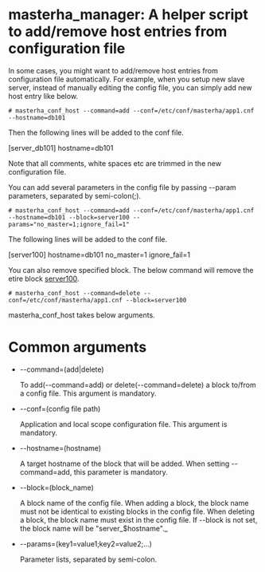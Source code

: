 # masterha_manager: A helper script to add/remove host entries from configuration file

In some cases, you might want to add/remove host entries from configuration file automatically. For example, when you setup new slave server, instead of manually editing the config file, you can simply add new host entry like below.

    # masterha_conf_host --command=add --conf=/etc/conf/masterha/app1.cnf --hostname=db101

Then the following lines will be added to the conf file.

   [server_db101]
   hostname=db101

Note that all comments, white spaces etc are trimmed in the new configuration file.

You can add several parameters in the config file by passing --param parameters, separated by semi-colon(;).

    # masterha_conf_host --command=add --conf=/etc/conf/masterha/app1.cnf --hostname=db101 --block=server100 --params="no_master=1;ignore_fail=1"

The following lines will be added to the conf file.

   [server100]
   hostname=db101
   no_master=1
   ignore_fail=1

You can also remove specified block. The below command will remove the etire block [server100](server100.md).

    # masterha_conf_host --command=delete --conf=/etc/conf/masterha/app1.cnf --block=server100

masterha_conf_host takes below arguments.

# Common arguments

* --command=(add|delete)

  To add(--command=add) or delete(--command=delete) a block to/from a config file. This argument is mandatory.

* --conf=(config file path)

  Application and local scope configuration file. This argument is mandatory.

* --hostname=(hostname)

  A target hostname of the block that will be added. When setting --command=add, this parameter is mandatory.

* --block=(block_name)

  A block name of the config file. When adding a block, the block name must not be identical to existing blocks in the config file. When deleting a block, the block name must exist in the config file. If --block is not set, the block name will be "server_$hostname"._

* --params=(key1=value1;key2=value2;...)

  Parameter lists, separated by semi-colon.